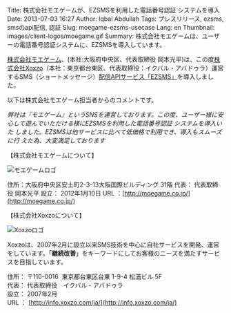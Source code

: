 Title: 株式会社モエゲームが、EZSMSを利用した電話番号認証 システムを導入
Date: 2013-07-03 16:27
Author: Iqbal Abdullah
Tags: プレスリリース, ezsms, smsのapi配信, 認証
Slug: moegame-ezsms-usecase
Lang: en
Thumbnail: images/client-logos/moegame.gif
Summary: 株式会社モエゲームは、ユーザーの電話番号認証システムに、EZSMSを導入しています。

[株式会社モエゲーム](http://moegame.co.jp/)、(本社:大阪府中央区、代表取締役
岡本光平)は、この度[株式会社Xoxzo](https://info.xoxzo.com/ja/)（本社：東京都台東区、代表取締役：イクバル・アバドゥラ）運営するSMS（ショートメッセージ）[配信APIサービス「EZSMS」](http://www.ezsms.biz/ja)を導入しました。

以下は株式会社モエゲーム担当者からのコメントです。

*弊社は『モエゲーム』というSNSを運営しております。この度、ユーザー様に安
心して遊んでいただける様にEZSMSを利用した電話番号認証 システムを導入いた
しました。EZSMSは他サービスに比べて低価格で利用でき、導入もスムーズに行
えた為、大変満足しております*

【株式会社モエゲームについて】

![モエゲームロゴ]({filename}/images/client-logos/moegame.gif "モエゲームロゴ")

住所：大阪府中央区安土町2-3-13大阪国際ビルディング 31階
代表： 代表取締役 岡本光平
設立： 2012年1月10日
URL ：[http://moegame.co.jp/](http://moegame.co.jp/)


【株式会社Xoxzoについて】

![Xoxzoロゴ]({filename}/images/xoxzo-logo-02.png)

Xoxzoは、2007年2月に設立以来SMS技術を中心に自社サービスを開発、運営をしています。「**継続改善**」をキーワードにしてお客様のニーズを満たすサービスを目指しています。

住所： 〒110-0016  東京都台東区台東 1-9-4 松浦ビル 5F  
代表： 代表取締役　イクバル・アバドゥラ  
設立： 2007年2月  
URL ： [http://info.xoxzo.com/ja/](http://info.xoxzo.com/ja/)

